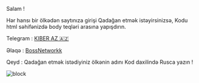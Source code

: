 Salam ! 

Hər hansı bir ölkədən saytınıza girişi
Qadağan etmək istəyirsinizsə,
Kodu html səhifənizdə body teqləri arasına yapışdırın.

Telegram : [KIBER AZ 🇦🇿](t.me/kiberazz)

Əlaqə : [BossNetworkk](t.me/bossnetworkk)


Qeyd : Qadağan etmək istədiyiniz ölkənin adını
Kod daxilində Rusca yazın !


![block](https://www.google.com/search?q=ip+block&client=ms-android-samsung-gs-rev1&prmd=ivn&sxsrf=ALiCzsaJ9dvvApzej9iEuonTlXYXJ-ryxw:1665096086243&source=lnms&tbm=isch&sa=X&ved=2ahUKEwj33vKl1sz6AhVy-IsKHdRlCMoQ_AUoAXoECAMQAQ&biw=412&bih=757&dpr=3.5#imgrc=JP2AXomyT71jrM&imgdii=4sZ3bfKU6uGM3M)
